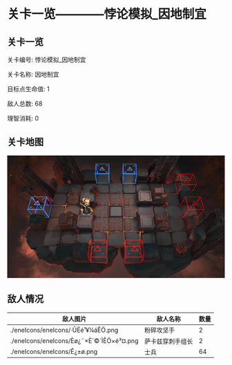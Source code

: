 # 关卡一览————悖论模拟_因地制宜


## 关卡一览

关卡编号: 悖论模拟_因地制宜

关卡名称: 因地制宜

目标点生命值: 1

敌人总数: 68

理智消耗: 0


## 关卡地图
![悖论模拟_因地制宜](./oprMap/悖论模拟_因地制宜.png)

## 敌人情况

| 敌人图片 | 敌人名称 | 数量  |
|---------|-----|-----|
| ./eneIcons/eneIcons/·ÛËé¹¥¼áÊÖ.png| 粉碎攻坚手  |   2  |
| ./eneIcons/eneIcons/Èø¿¨×È´©´ÌÊÖ×é³¤.png| 萨卡兹穿刺手组长  |   2  |
| ./eneIcons/eneIcons/Ê¿±ø.png| 士兵  |   64  |
